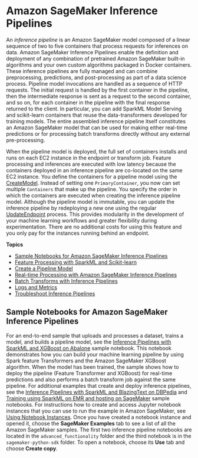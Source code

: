 # Amazon SageMaker Inference Pipelines<a name="inference-pipelines"></a>

An *inference pipeline* is an Amazon SageMaker model composed of a linear sequence of two to five containers that process requests for inferences on data\. Amazon SageMaker Inference Pipelines enable the definition and deployment of any combination of pretrained Amazon SageMaker built\-in algorithms and your own custom algorithms packaged in Docker containers\. These inference pipelines are fully managed and can combine preprocessing, predictions, and post\-processing as part of a data science process\. Pipeline model invocations are handled as a sequence of HTTP requests\. The initial request is handled by the first container in the pipeline, then the intermediate response is sent as a request to the second container, and so on, for each container in the pipeline with the final response returned to the client\. In particular, you can add SparkML Model Serving and scikit\-learn containers that reuse the data\-transformers developed for training models\. The entire assembled inference pipeline itself constitutes an Amazon SageMaker model that can be used for making either real\-time predictions or for processing batch transforms directly without any external pre\-processing\. 

When the pipeline model is deployed, the full set of containers installs and runs on each EC2 instance in the endpoint or transform job\. Feature processing and inferences are executed with low latency because the containers deployed in an inference pipeline are co\-located on the same EC2 instance\. You define the containers for a pipeline model using the [CreateModel](API_CreateModel.md)\. Instead of setting one `PrimaryContainer`, you now can set multiple `Containers` that make up the pipeline\. You specify the order in which the containers are executed when creating the inference pipeline model\. Although the pipeline model is immutable, you can update the inference pipeline by redeploying a new one using the regular [UpdateEndpoint](API_UpdateEndpoint.md) process\. This provides modularity in the development of your machine learning workflows and greater flexibility during experimentation\. There are no additional costs for using this feature and you only pay for the instances running behind an endpoint\.

**Topics**
+ [Sample Notebooks for Amazon SageMaker Inference Pipelines](#inference-pipeline-sample-notebooks)
+ [Feature Processing with SparkML and Scikit\-learn](inference-pipeline-mleap-scikit-learn-containers.md)
+ [Create a Pipeline Model](inference-pipeline-create-console.md)
+ [Real\-time Processing with Amazon SageMaker Inference Pipelines](inference-pipeline-real-time.md)
+ [Batch Transforms with Inference Pipelines](inference-pipeline-batch.md)
+ [Logs and Metrics](inference-pipeline-logs-metrics.md)
+ [Troubleshoot Inference Pipelines](inference-pipeline-troubleshoot.md)

## Sample Notebooks for Amazon SageMaker Inference Pipelines<a name="inference-pipeline-sample-notebooks"></a>

For an end\-to\-end sample that uploads and processes a dataset, trains a model, and builds a pipeline model, see the [Inference Pipelines with SparkML and XGBoost on Abalone](https://github.com/awslabs/amazon-sagemaker-examples/tree/master/advanced_functionality/inference_pipeline_sparkml_xgboost_abalone) sample notebook\. This notebook demonstrates how you can build your machine learning pipeline by using Spark feature Transformers and the Amazon SageMaker XGBoost algorithm\. When the model has been trained, the sample shows how to deploy the pipeline \(Feature Transformer and XGBoost\) for real\-time predictions and also performs a batch transform job against the same pipeline\. For additional examples that create and deploy inference pipelines, see the [Inference Pipelines with SparkML and BlazingText on DBPedia](https://github.com/awslabs/amazon-sagemaker-examples/tree/master/advanced_functionality/inference_pipeline_sparkml_blazingtext_dbpedia) and [Training using SparkML on EMR and hosting on SageMaker](https://github.com/awslabs/amazon-sagemaker-examples/tree/master/sagemaker-python-sdk/sparkml_serving_emr_mleap_abalone) sample notebooks\. For instructions how to create and access Jupyter notebook instances that you can use to run the example in Amazon SageMaker, see [Using Notebook Instances](nbi.md)\. Once you have created a notebook instance and opened it, choose the **SageMaker Examples** tab to see a list of all the Amazon SageMaker samples\. The first two inference pipeline notebooks are located in the `advanced_functionality` folder and the third notebook is in the `sagemaker-python-sdk` folder\. To open a notebook, choose its **Use** tab and choose **Create copy**\.